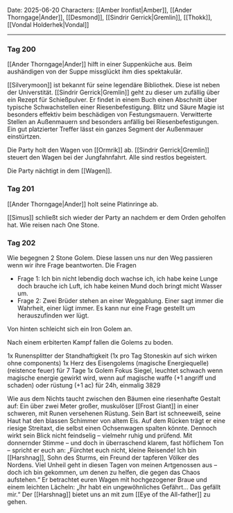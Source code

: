 Date: 2025-06-20
Characters: [[Amber Ironfist|Amber]], [[Ander Thorngage|Ander]], [[Desmond]], [[Sindrir Gerrick|Gremlin]], [[Thokk]], [[Vondal Holderhek|Vondal]]

---
### Tag 200
[[Ander Thorngage|Ander]] hilft in einer Suppenküche aus. Beim aushändigen von der Suppe missglückt ihm dies spektakulär.

[[Silverymoon]] ist bekannt für seine legendäre Bibliothek. Diese ist neben der Universtität. [[Sindrir Gerrick|Gremlin]] geht zu dieser um zufällig über ein Rezept für Schießpulver. Er findet in einem Buch einen Abschnitt über typische Schwachstellen einer Riesenbefestigung.
Blitz und Säure Magie ist besonders effektiv beim beschädigen von Festungsmauern. Verwitterte Stellen an Außenmauern snd besonders anfällig bei Riesenbefestigungen. Ein gut platzierter Treffer lässt ein ganzes Segment der Außenmauer einstürtzen. 

Die Party holt den Wagen von [[Ormrik]] ab. [[Sindrir Gerrick|Gremlin]] steuert den Wagen bei der Jungfahnfahrt. Alle sind restlos begeistert.

Die Party nächtigt in dem [[Wagen]].

### Tag 201
[[Ander Thorngage|Ander]] holt seine Platinringe ab.

[[Simus]] schließt sich wieder der Party an nachdem er dem Orden geholfen hat. Wie reisen nach One Stone.

### Tag 202
Wie begegnen 2 Stone Golem. Diese lassen uns nur den Weg passieren wenn wir ihre Frage beantworten.
Die Fragen
- Frage 1: Ich bin nicht lebendig doch wachse ich, ich habe keine Lunge doch brauche ich Luft, ich habe keinen Mund doch bringt micht Wasser um.
- Frage 2: Zwei Brüder stehen an einer Weggablung. Einer sagt immer die Wahrheit, einer lügt immer. Es kann nur eine Frage gestellt um herauszufinden wer lügt.

Von hinten schleicht sich ein Iron Golem an.

Nach einem erbiterten Kampf fallen die Golems zu boden.

1x Runensplitter der Standhaftigkeit (1x pro Tag Stoneskin auf sich wirken ohne components)
1x Herz des Eisengolems (magische Energiequelle) (reistence feuer) für 7 Tage
1x Golem Fokus Siegel, leuchtet schwach wenn magische energie gewirkt wird, wenn auf magische waffe (+1 angriff und schaden) oder rüstung (+1 ac) für 24h, einmalig
3829

Wie aus dem Nichts taucht zwischen den Bäumen eine riesenhafte Gestalt auf: Ein über zwei Meter großer, muskulöser [[Frost Giant]] in einer schweren, mit Runen versehenen Rüstung. Sein Bart ist schneeweiß, seine Haut hat den blassen Schimmer von altem Eis. Auf dem Rücken trägt er eine riesige Streitaxt, die selbst einen Ochsenwagen spalten könnte. Dennoch wirkt sein Blick nicht feindselig – vielmehr ruhig und prüfend.
Mit donnernder Stimme – und doch in überraschend klarem, fast höflichem Ton – spricht er euch an:
„Fürchtet euch nicht, kleine Reisende! Ich bin [[Harshnag]], Sohn des Sturms, ein Freund der tapferen Völker des Nordens. Viel Unheil geht in diesen Tagen von meinen Artgenossen aus – doch ich bin gekommen, um denen zu helfen, die gegen das Chaos aufstehen.“
Er betrachtet euren Wagen mit hochgezogener Braue und einem leichten Lächeln: „Ihr habt ein ungewöhnliches Gefährt… Das gefällt mir.“
Der [[Harshnag]] bietet uns an mit zum [[Eye of the All-father]] zu gehen.